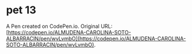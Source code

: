 # pet 13

A Pen created on CodePen.io. Original URL: [https://codepen.io/ALMUDENA-CAROLINA-SOTO-ALBARRACIN/pen/wvLvmbO](https://codepen.io/ALMUDENA-CAROLINA-SOTO-ALBARRACIN/pen/wvLvmbO).

